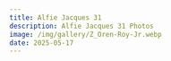 ```yaml
---
title: Alfie Jacques 31
description: Alfie Jacques 31 Photos
image: /img/gallery/Z_Oren-Roy-Jr.webp
date: 2025-05-17
---
```



